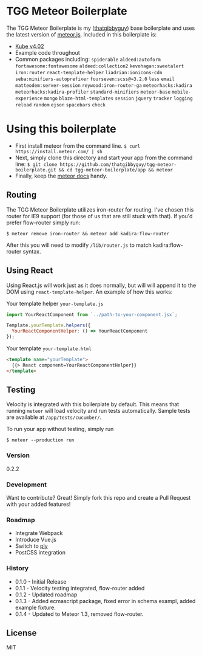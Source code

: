 # TGG Meteor Boilerplate

The TGG Meteor Boilerplate is my ([thatgibbyguy](https://twitter.com/thatgibbyguy)) base boilerplate and uses the latest version of [meteor.js](https://www.meteor.com/). Included in this boilerplate is:

  - [Kube v4.02](http://k1.imperavi.com/) 
  - Example code throughout
  - Common packages including: `spiderable` `aldeed:autoform` `fortawesome:fontawesome` `aldeed:collection2` `kevohagan:sweetalert` `iron:router` `react-template-helper` `liadrian:ionicons-cdn` `seba:minifiers-autoprefixer` `fourseven:scss@=3.2.0` `less` `email` `matteodem:server-session` `reywood:iron-router-ga` `meteorhacks:kadira` `meteorhacks:kadira-profiler` `standard-minifiers` `meteor-base` `mobile-experience` `mongo` `blaze-html-templates` `session` `jquery` `tracker` `logging` `reload` `random` `ejson` `spacebars` `check`

# Using this boilerplate
- First install meteor from the command line.
`$ curl https://install.meteor.com/ | sh`
- Next, simply clone this directory and start your app from the command line: `$ git clone https://github.com/thatgibbyguy/tgg-meteor-boilerplate.git && cd tgg-meteor-boilerplate/app && meteor`
- Finally, keep the [meteor docs](http://docs.meteor.com/#/full/) handy.

## Routing

The TGG Meteor Boilerplate utilizes iron-router for routing. I've chosen this router for IE9 support (for those of us that are still stuck with that). If you'd prefer flow-router simply run:

```
$ meteor remove iron-router && meteor add kadira:flow-router
```

After this you will need to modify `/lib/router.js` to match kadira:flow-router syntax.

## Using React

Using React.js will work just as it does normally, but will will append it to the DOM using `react-template-helper`. An example of how this works:

Your template helper `your-template.js`  
``` js
import YourReactComponent from `../path-to-your-component.jsx`;

Template.yourTemplate.helpers({
  YourReactComponentHelper: () => YourReactComponent
});
```

Your template `your-template.html`  
``` html
<template name="yourTemplate">
  {{> React component=YourReactComponentHelper}}
</template>
```

## Testing

Velocity is integrated with this boilerplate by default. This means that running `meteor` will load velocity and run tests automatically. Sample tests are available at `/app/tests/cucumber/`.

To run your app without testing, simply run 

```
$ meteor --production run
```

### Version
0.2.2

### Development
Want to contribute? Great! Simply fork this repo and create a Pull Request with your added features!

### Roadmap

 - Integrate Webpack
 - Introduce Vue.js
 - Switch to [ply](https://plygrid.com)
 - PostCSS integration

### History

- 0.1.0 - Initial Release
- 0.1.1 - Velocity testing integrated, flow-router added
- 0.1.2 - Updated roadmap
- 0.1.3 - Added ecmascript package, fixed error in schema exampl, added example fixture.
- 0.1.4 - Updated to Meteor 1.3, removed flow-router.

License
----
MIT

